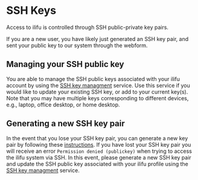 # SSH Keys

Access to ilifu is controlled through SSH public-private key pairs.

If you are a new user, you have likely just generated an SSH key pair, and sent your public key to our system through the webform.

## Managing your SSH public key

You are able to manage the SSH public keys associated with your ilifu account by using the [SSH key managment](https://reports.ilifu.ac.za/ssh_keys) service. Use this service if you would like to update your existing SSH key, or add to your current key(s). Note that you may have multiple keys corresponding to different devices, e.g., laptop, office desktop, or home desktop.

## Generating a new SSH key pair

In the event that you lose your SSH key pair, you can generate a new key pair by following these [instructions](https://help.github.com/articles/generating-a-new-ssh-key-and-adding-it-to-the-ssh-agent/). If you have lost your SSH key pair you will receive an error `Permission denied (publickey)` when trying to access the ilifu system via SSH. In this event, please generate a new SSH key pair and update the SSH public key associated with your ilifu profile using the [SSH key managment](https://reports.ilifu.ac.za/ssh_keys) service.
